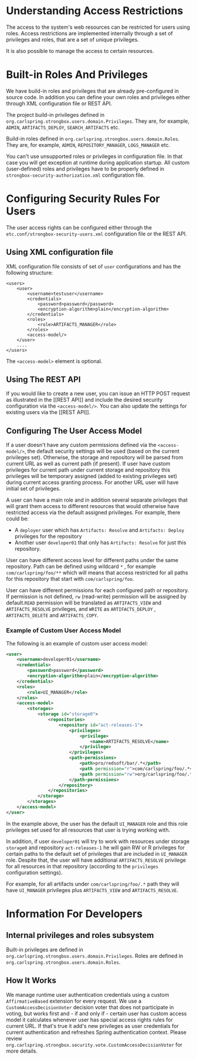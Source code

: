 # Understanding Access Restrictions

The access to the system's web resources can be restricted for users using roles. Access restrictions are implemented internally through a set of privileges and roles, that are a set of unique privileges.

It is also possible to manage the access to certain resources.

# Built-in Roles And Privileges

We have build-in roles and privileges that are already pre-configured in source code. In addition you can define your own roles and privileges either through XML configuration file or REST API.

The project build-in privileges defined in `org.carlspring.strongbox.users.domain.Privileges`. They are, for example, `ADMIN`, `ARTIFACTS_DEPLOY`, `SEARCH_ARTIFACTS` etc.

Build-in roles defined in `org.carlspring.strongbox.users.domain.Roles`. They are, for example, `ADMIN`, `REPOSITORY_MANAGER`, `LOGS_MANAGER` etc.

You can't use unsupported roles or privileges in configuration file. In that case you will get exception at runtime during application startup. All custom (user-defined) roles and privileges have to be properly defined in `strongbox-security-authorization.xml` configuration file.

# Configuring Security Rules For Users

The user access rights can be configured either through the `etc.conf/strongbox-security-users.xml` configuration file or the REST API.

## Using XML configuration file

XML configuration file consists of set of `user` configurations and has the following structure:

    <users>
        <user>
            <username>testuser</username>
            <credentials>
                <password>password</password>
                <encryption-algorithm>plain</encryption-algorithm>
            </credentials>
            <roles>
                <role>ARTIFACTS_MANAGER</role>
            </roles>
            <access-model/>
        </user>
        ....
    </users>

The `<access-model>` element is optional.

## Using The REST API

If you would like to create a new user, you can issue an HTTP POST request as illustrated in the [[REST API]] and include the desired security configuration via the `<access-model/>`. You can also update the settings for existing users via the [[REST API]]. 

## Configuring The User Access Model

If a user doesn't have any custom permissions defined via the `<access-model/>`, the default security settings will be used (based on the current privileges set). Otherwise, the storage and repository will be parsed from current URL as well as current path (if present). If user have custom privileges for current path under current storage and repository this privileges will be temporary assigned (added to existing privileges set) during current access granting process. For another URL user will have initial set of privileges.

A user can have a main role and in addition several separate privileges that will grant them access to different resources that would otherwise have restricted access via the default assigned privileges. For example, there could be:
* A `deployer` user which has `Artifacts: Resolve` and `Artifacts: Deploy` privileges for the repository
* Another user `developer01`  that only has `Artifacts: Resolve`  for just this repository.

User can have different access level for different paths under the same repository. Path can be defined using wildcard `*` , for example `com/carlspring/foo/**`  which will means that access restricted for all paths for this repository that start with `com/carlspring/foo`.

User can have different permissions for each configured path or repository. If permission  is not defined, `rw`  (read-write) permission will be assigned by default.`READ` permission will be translated as `ARTIFACTS_VIEW` and `ARTIFACTS_RESOLVE`  privileges, and `WRITE` as `ARTIFACTS_DEPLOY` , `ARTIFACTS_DELETE` and `ARTIFACTS_COPY`.

### Example of Custom User Access Model

The following is an example of custom user access model:

```xml
<user>
    <username>developer01</username>
    <credentials>
        <password>password</password>
        <encryption-algorithm>plain</encryption-algorithm>
    </credentials>
    <roles>
        <role>UI_MANAGER</role>
    </roles>
    <access-model>
        <storages>
            <storage id="storage0">
                <repositories>
                    <repository id="act-releases-1">
                        <privileges>
                            <privilege>
                                <name>ARTIFACTS_RESOLVE</name>
                            </privilege>
                        </privileges>
                        <path-permissions>
                            <path>pro/redsoft/bar/.*</path>
                            <path permission="r">com/carlspring/foo/.*</path>
                            <path permission="rw">org/carlspring/foo/.*</path>
                        </path-permissions>
                    </repository>
                </repositories>
            </storage>
        </storages>
    </access-model>
</user>
```

In the example above, the user has the default `UI_MANAGER` role and this role privileges set used for all resources that user is trying working with. 

In addition, if user `developer01` will try to work with resources under storage `storage0` and repository `act-releases-1` he will gain RW or R privileges for certain paths to the default set of privileges that are included in `UI_MANAGER` role. Despite that, the user will have additional `ARTIFACTS_RESOLVE` privilege for all resources in that repository (according to the `privileges` configuration settings).

For example, for all artifacts under `com/carlspring/foo/.*` path they will have `UI_MANAGER` privileges plus `ARTIFACTS_VIEW` and `ARTIFACTS_RESOLVE`.

# Information For Developers

## Internal privileges and roles subsystem

Built-in privileges are defined in `org.carlspring.strongbox.users.domain.Privileges`. Roles are defined in `org.carlspring.strongbox.users.domain.Roles`.

## How It Works

We manage runtime user authentication credentials using a custom `AffirmativeBased` extension for every request. We use a `CustomAccessDecisionVoter` decision voter that does not participate in voting, but works first and - if and only if - certain user has custom access model it calculates whenever user has special access rights rules for current URL. If that's true it add's new privileges as user credentials for current authentication and refreshes Spring authentication context. Please review `org.carlspring.strongbox.security.vote.CustomAccessDecisionVoter` for more details.
